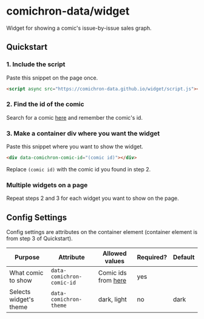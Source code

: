 # comichron-data/widget

Widget for showing a comic's issue-by-issue sales graph.

## Quickstart

### 1. Include the script

Paste this snippet on the page once.

```html
<script async src="https://comichron-data.github.io/widget/script.js"></script>
```

### 2. Find the id of the comic

Search for a comic [here](https://comichron-data.github.io/graphs) and remember the comic's id.

### 3. Make a container div where you want the widget

Paste this snippet where you want to show the widget.

```html
<div data-comichron-comic-id="(comic id)"></div>
```

Replace `(comic id)` with the comic id you found in step 2.

### Multiple widgets on a page

Repeat steps 2 and 3 for each widget you want to show on the page.

## Config Settings

Config settings are attributes on the container element (container element is from step 3 of Quickstart).

Purpose | Attribute | Allowed values | Required? | Default
--------|-----------|----------------|-----------|--------
What comic to show | `data-comichron-comic-id` | Comic ids from [here](https://comichron-data.github.io/graphs) | yes |
Selects widget's theme | `data-comichron-theme` | dark, light | no | dark
